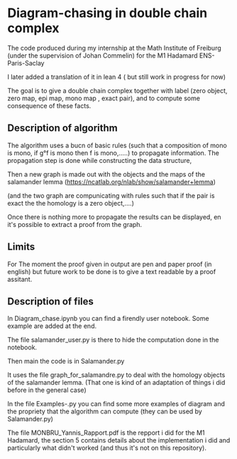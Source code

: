 # Diagram-chasing in double chain complex
The code produced during my internship at the Math Institute of Freiburg (under the supervision of Johan Commelin) for the M1 Hadamard ENS-Paris-Saclay

I later added a translation of it in lean 4 ( but still work in progress for now)

The goal is to give a double chain complex together with label (zero object, zero map, epi map, mono map , exact pair), and to compute some consequence of these facts.

## Description of algorithm
The algorithm uses a bucn of basic rules (such that a composition of mono is mono, if g°f is mono then f is mono,.....) to propagate information.
The propagation step is done while constructing the data structure,

Then a new graph is made out with the objects and the maps of the salamander lemma (https://ncatlab.org/nlab/show/salamander+lemma)

(and the two graph are compunicating with rules such that if the pair is exact the the homology is a zero object,....)

Once there is nothing more to propagate the results can be displayed, en it's possible to extract a proof from the graph.

## Limits 
For The moment the proof given in output are pen and paper proof (in english) but future work to be done is to give a text readable by a proof assitant.


## Description of files
In Diagram_chase.ipynb you can find a firendly user notebook. Some example are added at the end.

The file salamander_user.py is there to hide the computation done in the notebook.

Then main the code is in Salamander.py

It uses the file graph_for_salamandre.py to deal with the homology objects of the salamander lemma.
(That one is kind of an adaptation of things i did before in the general case)

In the file Examples-.py you can find some more examples of diagram and the propriety that the algorithm can compute (they can be used by Salamander.py)

The file MONBRU_Yannis_Rapport.pdf is the repport i did for the M1 Hadamard, the section 5 contains details about the implementation i did and particularly  what didn't worked (and thus it's not on this repository).
